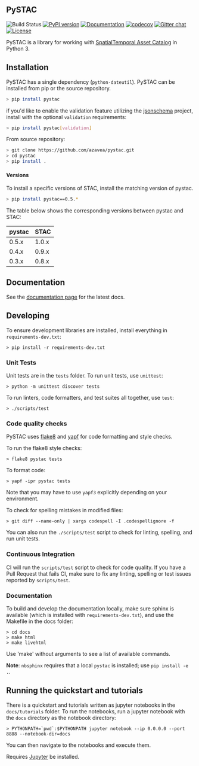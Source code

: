 ## PySTAC
![Build Status](https://github.com/stac-utils/pystac/workflows/CI/badge.svg?branch=develop)
[![PyPI version](https://badge.fury.io/py/pystac.svg)](https://badge.fury.io/py/pystac)
[![Documentation](https://readthedocs.org/projects/pystac/badge/?version=latest)](https://pystac.readthedocs.io/en/latest/)
[![codecov](https://codecov.io/gh/stac-utils/pystac/branch/develop/graph/badge.svg)](https://codecov.io/gh/stac-utils/pystac)
[![Gitter chat](https://badges.gitter.im/azavea/pystac.svg)](https://gitter.im/azavea/pystac)
[![License](https://img.shields.io/badge/License-Apache%202.0-blue.svg)](https://opensource.org/licenses/Apache-2.0)

PySTAC is a library for working with [SpatialTemporal Asset Catalog](https://stacspec.org) in Python 3.

## Installation

PySTAC has a single dependency (`python-dateutil`).
PySTAC can be installed from pip or the source repository.

```bash
> pip install pystac
```

if you'd like to enable the validation feature utilizing the [jsonschema](https://pypi.org/project/jsonschema/) project, install with the optional `validation` requirements:


```bash
> pip install pystac[validation]
```

From source repository:

```bash
> git clone https://github.com/azavea/pystac.git
> cd pystac
> pip install .
```


#### Versions
To install a specific versions of STAC, install the matching version of pystac.

```bash
> pip install pystac==0.5.*
```

The table below shows the corresponding versions between pystac and STAC:

| pystac | STAC  |
| ------ | ----- |
| 0.5.x  | 1.0.x |
| 0.4.x  | 0.9.x |
| 0.3.x  | 0.8.x |

## Documentation

See the [documentation page](https://pystac.readthedocs.io/en/latest/) for the latest docs.

## Developing

To ensure development libraries are installed, install everything in `requirements-dev.txt`:

```
> pip install -r requirements-dev.txt
```

### Unit Tests

Unit tests are in the `tests` folder. To run unit tests, use `unittest`:

```
> python -m unittest discover tests
```

To run linters, code formatters, and test suites all together, use `test`:

```
> ./scripts/test
```

### Code quality checks

PySTAC uses [flake8](http://flake8.pycqa.org/en/latest/) and [yapf](https://github.com/google/yapf) for code formatting and style checks.

To run the flake8 style checks:

```
> flake8 pystac tests
```

To format code:

```
> yapf -ipr pystac tests
```

Note that you may have to use `yapf3` explicitly depending on your environment.

To check for spelling mistakes in modified files:

```
> git diff --name-only | xargs codespell -I .codespellignore -f
```

You can also run the `./scripts/test` script to check for linting, spelling, and run unit tests.

### Continuous Integration

CI will run the `scripts/test` script to check for code quality. If you have a Pull Request that fails CI, make sure to fix any linting, spelling or test issues reported by `scripts/test`.

### Documentation

To build and develop the documentation locally, make sure sphinx is available (which is installed with `requirements-dev.txt`), and use the Makefile in the docs folder:

```
> cd docs
> make html
> make livehtml
```

Use 'make' without arguments to see a list of available commands.

__Note__: `nbsphinx` requires that a local `pystac` is installed; use `pip install -e .`.



## Running the quickstart and tutorials

There is a quickstart and tutorials written as jupyter notebooks in the `docs/tutorials` folder.
To run the notebooks, run a jupyter notebook with the `docs` directory as the notebook directory:

```
> PYTHONPATH=`pwd`:$PYTHONPATH jupyter notebook --ip 0.0.0.0 --port 8888 --notebook-dir=docs
```

You can then navigate to the notebooks and execute them.

Requires [Jupyter](https://jupyter.org/) be installed.
